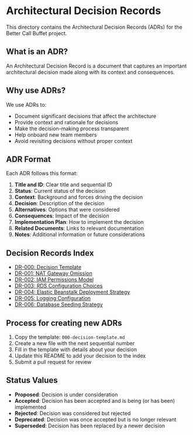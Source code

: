 # Architectural Decision Records

This directory contains the Architectural Decision Records (ADRs) for the Better Call Buffet project.

## What is an ADR?

An Architectural Decision Record is a document that captures an important architectural decision made along with its context and consequences.

## Why use ADRs?

We use ADRs to:

- Document significant decisions that affect the architecture
- Provide context and rationale for decisions
- Make the decision-making process transparent
- Help onboard new team members
- Avoid revisiting decisions without proper context

## ADR Format

Each ADR follows this format:

1. **Title and ID**: Clear title and sequential ID
2. **Status**: Current status of the decision
3. **Context**: Background and forces driving the decision
4. **Decision**: Description of the decision
5. **Alternatives**: Options that were considered
6. **Consequences**: Impact of the decision
7. **Implementation Plan**: How to implement the decision
8. **Related Documents**: Links to relevant documentation
9. **Notes**: Additional information or future considerations

## Decision Records Index

- [DR-000: Decision Template](000-decision-template.md)
- [DR-001: NAT Gateway Omission](001-nat-gateway-omission.md)
- [DR-002: IAM Permissions Model](002-iam-permissions-model.md)
- [DR-003: RDS Configuration Choices](003-rds-configuration-choices.md)
- [DR-004: Elastic Beanstalk Deployment Strategy](004-elastic-beanstalk-deployment.md)
- [DR-005: Logging Configuration](005-logging-configuration.md)
- [DR-006: Database Seeding Strategy](006-database-seeding-strategy.md)

## Process for creating new ADRs

1. Copy the template: `000-decision-template.md`
2. Create a new file with the next sequential number
3. Fill in the template with details about your decision
4. Update this README to add your decision to the index
5. Submit a pull request for review

## Status Values

- **Proposed**: Decision is under consideration
- **Accepted**: Decision has been accepted and is being (or has been) implemented
- **Rejected**: Decision was considered but rejected
- **Deprecated**: Decision was once accepted but is no longer relevant
- **Superseded**: Decision has been replaced by a newer decision
